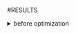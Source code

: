 #RESULTS
<details>
  <summary>before optimization</summary>
  <details><summary>All-Student</summary></details>
  <details><summary>All-Student-name</summary></details>
  <details><summary>highest-gpa</summary></details>
</details>

